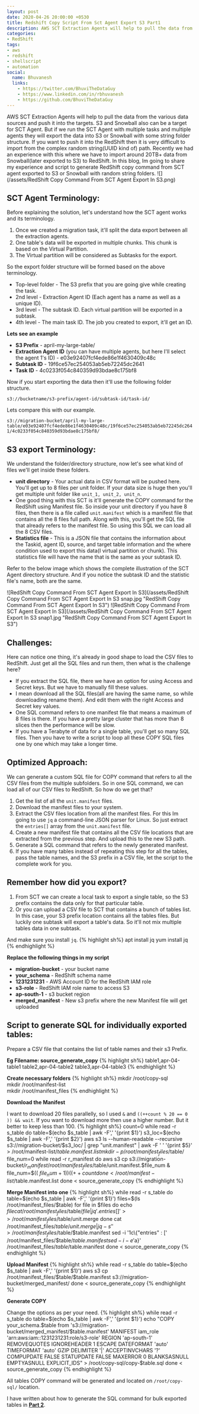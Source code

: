 ```yaml
---
layout: post
date: 2020-04-26 20:00:00 +0530
title: Redshift Copy Script From Sct Agent Export S3 Part1  
description: AWS SCT Extraction Agents will help to pull the data from the various sources. Generate RedShift copy command from SCT agent exported to S3 or Snowball with random string folders. 
categories:
- RedShift
tags:
- aws
- redshift
- shellscript
- automation
social:
  name: Bhuvanesh
  links:
    - https://twitter.com/BhuviTheDataGuy
    - https://www.linkedin.com/in/rbhuvanesh
    - https://github.com/BhuviTheDataGuy
---
```

AWS SCT Extraction Agents will help to pull the data from the various data sources and push it into the targets. S3 and Snowball also can be a target for SCT Agent. But if we run the SCT Agent with multiple tasks and multiple agents they will export the data into S3 or Snowball with some string folder structure. If you want to push it into the RedShift then it is very difficult to import from the complex random string(UUID kind of) path. Recently we had an experience with this where we have to import around 20TB+ data from Snowball(later exported to S3) to RedShift. In this blog, Im going to share my experience and script to generate RedShift copy command from SCT agent exported to S3 or Snowball with random string folders. 
![](/assets/RedShift Copy Command From SCT Agent Export In S3.png)
## SCT Agent Terminology:

Before explaining the solution, let's understand how the SCT agent works and its terminology.

1. Once we created a migration task, it'll split the data export between all the extraction agents.
2. One table's data will be exported in multiple chunks. This chunk is based on the Virtual Partition. 
3. The Virtual partition will be considered as Subtasks for the export. 

So the export folder structure will be formed based on the above terminology.

* Top-level folder - The S3 prefix that you are going give while creating the task.
* 2nd level - Extraction Agent ID (Each agent has a name as well as a unique ID).
* 3rd level - The subtask ID. Each virtual partition will be exported in a subtask. 
* 4th level - The main task ID. The job you created to export, it'll get an ID.

**Lets see an example**

* **S3 Prefix** - april-my-large-table/
* **Extraction Agent ID** (you can have multiple agents, but here I'll select the agent 1's ID) - e03e92407fcf4ede86e1f4630409c48c 
* **Subtask ID** - 19f6ce57ec254053ab5eb72245dc2641
* **Task ID** - 4c0233f054c840359d93bdae8c175bf8

Now if you start exporting the data then it'll use the following folder structure.

`s3://bucketname/s3-prefix/agent-id/subtask-id/task-id/`

Lets compare this with our example.

`s3://migration-bucket/april-my-large-table/e03e92407fcf4ede86e1f4630409c48c/19f6ce57ec254053ab5eb72245dc2641/4c0233f054c840359d93bdae8c175bf8/`

## S3 export Terminology:

We understand the folder/directory structure, now let's see what kind of files we'll get inside these folders.

* **unit directory** - Your actual data in CSV format will be pushed here. You'll get up to 8 files per unit folder. If your data size is huge then you'll get multiple unit folder like `unit_1, unit_2, unit_n`.
* One good thing with this SCT is it'll generate the COPY command for the RedShift using Manifest file. So inside your unit directory if you have 8 files, then there is a file called `unit.manifest` which is a manifest file that contains all the 8 files full path. Along with this, you'll get the SQL file that already refers to the manifest file.  So using this SQL we can load all the 8 CSV files. 
* **Statistics file** - This is a JSON file that contains the information about the Taskid, agent ID, source, and target table information and the where condition used to export this data(I virtual partition or chunk). This statistics file will have the name that is the same as your subtask ID.

Refer to the below image which shows the complete illustration of the SCT Agent directory structure. And if you notice the subtask ID and the statistic file's name, both are the same. 

![RedShift Copy Command From SCT Agent Export In S3](/assets/RedShift Copy Command From SCT Agent Export In S3 snap.jpg "RedShift Copy Command From SCT Agent Export In S3")
![RedShift Copy Command From SCT Agent Export In S3](/assets/RedShift Copy Command From SCT Agent Export In S3 snap1.jpg "RedShift Copy Command From SCT Agent Export In S3")

## Challenges:

Here can notice one thing, it's already in good shape to load the CSV files to RedShift. Just get all the SQL files and run them, then what is the challenge here? 
* If you extract the SQL file, there we have an option for using Access and Secret keys. But we have to manually fill these values.
* I mean download all the SQL files(all are having the same name, so while downloading rename them). And edit them with the right Access and Secret key values.
* One SQL command refers to one manifest file that means a maximum of 8 files is there. If you have a pretty large cluster that has more than 8 slices then the performance will be slow. 
* If you have a Terabyte of data for a single table, you'll get so many SQL files. Then you have to write a script to loop all these COPY SQL files one by one which may take a longer time. 

## Optimized Approach: 

We can generate a custom SQL file for COPY command that refers to all the CSV files from the multiple subfolders. So in one SQL command, we can load all of our CSV files to RedShift. So how do we get that? 

1. Get the list of all the `unit.manifest` files.
2. Download the manifest files to your system.
3. Extract the CSV files location from all the manifest files. For this Im going to use `jq` a command-line JSON parser for Linux. So just extract the `entries[]` array from the `unit.manifest` file.
4. Create a new manifest file that contains all the CSV file locations that are extracted from the previous step. And upload this to the new S3 path.
5. Generate a SQL command that refers to the newly generated manifest.
6. If you have many tables instead of repeating this step for all the tables, pass the table names, and the S3 prefix in a CSV file, let the script to the complete work for you.

## Remember how did you export? 

1. From SCT we can create a local task to export a single table, so the S3 prefix contains the data only for that particular table. 
2. Or you can upload a CSV file to SCT that contains a bunch of tables list. In this case, your S3 prefix location contains all the tables files. But luckily one subtask will export a table's data. So it'll not mix multiple tables data in one subtask.

And make sure you install `jq`.
{% highlight sh%}
apt install jq
yum install jq
{% endhighlight %}

**Replace the following things in my script**

* **migration-bucket** - your bucket name
* **your_schema** - RedShift schema name
* **1231231231** - AWS Account ID for the RedShift IAM role
* **s3-role** - RedShift IAM role name to access S3
* **ap-south-1** - s3 bucket region
* **merged_manifest** - New s3 prefix where the new Manifest file will get uploaded

## Script to generate SQL for individually exported tables:

Prepare a CSV file that contains the list of table names and their s3 Prefix. 

**Eg Filename: source_generate_copy**
{% highlight sh%}
table1,apr-04-table1
table2,apr-04-table2
table3,apr-04-table3
{% endhighlight %}

**Create necessary folders**
{% highlight sh%}
mkdir /root/copy-sql  
mkdir /root/manifest-list  
mkdir /root/manifest_files
{% endhighlight %}

**Download the Manifest**

I want to download 20 files parallelly, so I used `&` and `((++count % 20 == 0 )) && wait`. If you want to download more then use a higher number. But it better to keep less than 100. 
{% highlight sh%}
count=0
while read -r s_table
do
table=$(echo $s_table | awk -F',' '{print $1}')
s3_loc=$(echo $s_table | awk -F',' '{print $2}')
aws s3 ls --human-readable --recursive s3://migration-bucket/$s3_loc/ | grep "unit.manifest" | awk -F ' ' '{print $5}' > /root/manifest-list/$table.manifest.list      
mkdir -p /root/manifest_files/$table/
file_num=0
while read -r r_manifest
do
aws s3 cp s3://migration-bucket/$r_manifest /root/manifest_files/$table/unit.manifest.$file_num &
file_num=$(( $file_num + 1 ))
((++count % 20 == 0 )) && wait
done < /root/manifest-list/$table.manifest.list
done < source_generate_copy
{% endhighlight %}

**Merge Manifest into one**
{% highlight sh%}
while read -r s_table
do
table=$(echo $s_table | awk -F',' '{print $1}')
files=$(ls /root/manifest_files/$table)
for file in $files
do
echo $file
cat /root/manifest_files/$table/$file | jq '.entries[]'  >> /root/manifest_files/$table/unit.merge
done
cat /root/manifest_files/$table/unit.merge | jq -s '' > /root/manifest_files/$table/$table.manifest
sed -i '1c\{"entries" : ['  /root/manifest_files/$table/$table.manifest
sed -i -e '$a\}'  /root/manifest_files/$table/$table.manifest
done < source_generate_copy
{% endhighlight %}

**Upload Manifest**
{% highlight sh%}
while read -r s_table
do
table=$(echo $s_table | awk -F',' '{print $1}')
aws s3 cp /root/manifest_files/$table/$table.manifest s3://migration-bucket/merged_manifest/
done < source_generate_copy
{% endhighlight %}

**Generate COPY**

Change the options as per your need. 
{% highlight sh%}
while read -r s_table
do
table=$(echo $s_table | awk -F',' '{print $1}')
echo "COPY your_schema.$table from 's3://migration-bucket/merged_manifest/$table.manifest' MANIFEST iam_role 'arn:aws:iam::1231231231:role/s3-role' REGION 'ap-south-1' REMOVEQUOTES IGNOREHEADER 1 ESCAPE DATEFORMAT 'auto' TIMEFORMAT 'auto' GZIP DELIMITER '|' ACCEPTINVCHARS '?' COMPUPDATE FALSE STATUPDATE FALSE MAXERROR 0 BLANKSASNULL EMPTYASNULL  EXPLICIT_IDS"  > /root/copy-sql/copy-$table.sql
done < source_generate_copy
{% endhighlight %}

All tables COPY command will be generated and located on `/root/copy-sql/` location.

I have written about how to generate the SQL command for bulk exported tables in **[Part 2](https://thedataguy.in/redshift-copy-script-from-sct-agent-export-s3-part1/)**. 

